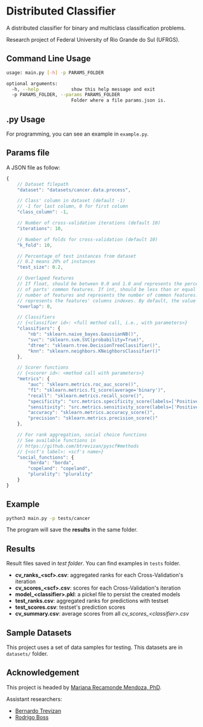 # Distributed Classifier
A distributed classifier for binary and multiclass classification problems.

Research project of Federal University of Rio Grande do Sul (UFRGS).

## Command Line Usage
```bash
usage: main.py [-h] -p PARAMS_FOLDER

optional arguments:
  -h, --help            show this help message and exit
  -p PARAMS_FOLDER, --params PARAMS_FOLDER
                        Folder where a file params.json is.
```

## .py Usage
For programming, you can see an example in `example.py`.

## Params file
A JSON file as follow:
```javascript
{
    // Dataset filepath
    "dataset": "datasets/cancer.data.process",

    // Class' column in dataset (default -1)
    // -1 for last column, 0 for first column
    "class_column": -1,

    // Number of cross-validation iterations (default 10)
    "iterations": 10,

    // Number of folds for cross-validation (default 10)
    "k_fold": 10,

    // Percentage of test instances from dataset
    // 0.2 means 20% of instances
    "test_size": 0.2,

    // Overlaped features
    // If float, should be between 0.0 and 1.0 and represents the percentage
    // of parts' common features. If int, should be less than or equal to the
    // number of features and represents the number of common features. If list,
    // represents the features' columns indexes. By default, the value is set to 0.
    "overlap": 0,

    // Classifiers
    // {<classifier id>: <full method call, i.e., with parameters>}
    "classifiers": {
        "nb": "sklearn.naive_bayes.GaussianNB()",
        "svc": "sklearn.svm.SVC(probability=True)",
        "dtree": "sklearn.tree.DecisionTreeClassifier()",
        "knn": "sklearn.neighbors.KNeighborsClassifier()"
    },

    // Scorer functions
    // {<scorer id>: <method call with parameters>}
    "metrics": {
        "auc": "sklearn.metrics.roc_auc_score()",
        "f1": "sklearn.metrics.f1_score(average='binary')",
        "recall": "sklearn.metrics.recall_score()",
        "specificity": "src.metrics.specificity_score(labels=['Positive', 'Negative'])",
        "sensitivity": "src.metrics.sensitivity_score(labels=['Positive', 'Negative'])",
        "accuracy": "sklearn.metrics.accuracy_score()",
        "precision": "sklearn.metrics.precision_score()"
    },

    // For rank aggregation, social choice functions
    // See available functions in
    // https://github.com/btrevizan/pyscf#methods
    // {<scf's label>: <scf's name>}
    "social_functions": {
        "borda": "borda",
        "copeland": "copeland",
        "plurality": "plurality"
    }
}
```

## Example
```bash
python3 main.py -p tests/cancer
```
The program will save the **results** in the same folder.

## Results
Result files saved in *test folder*. You can find examples in `tests` folder.
- **cv_ranks_\<scf\>.csv**: aggregated ranks for each Cross-Validation's iteration
- **cv_scores_\<scf\>.csv**: scores for each Cross-Validation's iteration
- **model_\<classifier\>.pkl**: a pickel file to persist the created models
- **test_ranks.csv**: aggregated ranks for predictions with testset
- **test_scores.csv**: testset's prediction scores
- **cv_summary.csv**: average scores from all *cv_scores_\<classifier\>.csv*

## Sample Datasets
This project uses a set of data samples for testing. This datasets are in `datasets/` folder.

## Acknowledgement
This project is headed by [Mariana Recamonde Mendoza, PhD](http://www.inf.ufrgs.br/~mrmendoza/index.html).

Assistant researchers:
- [Bernardo Trevizan](https://github.com/btrevizan)
- [Rodrigo Boss](https://github.com/rsboos)
